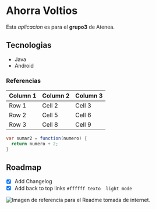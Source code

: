 # Ahorra Voltios
Esta *aplicacion* es para el **grupo3** de Atenea.
## Tecnologias
 * Java
 * Android
### Referencias
 

| Column 1 | Column 2 | Column 3 |
|----------|----------|----------|
| Row 1    | Cell 2   | Cell 3   |
| Row 2    | Cell 5   | Cell 6   |
| Row 3    | Cell 8   | Cell 9   |


```java
var sumar2 = function(numero) {
  return numero + 2;
}
```

## Roadmap
- [x] Add Changelog
- [x] Add back to top links
 `#ffffff texto  light mode`

![Imagen de referencia para el Readme tomada de internet.](https://myoctocat.com/assets/images/base-octocat.svg)

